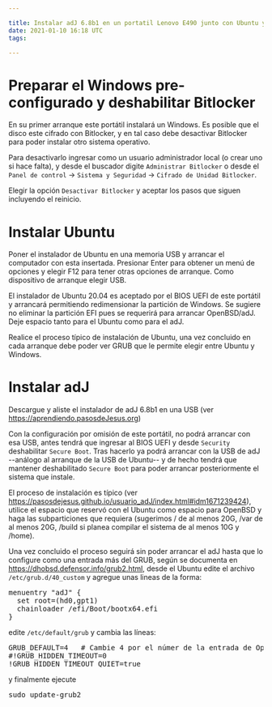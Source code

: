 ```yaml
---

title: Instalar adJ 6.8b1 en un portatil Lenovo E490 junto con Ubuntu y Windows
date: 2021-01-10 16:18 UTC
tags: 

---
```


# Preparar el Windows pre-configurado y deshabilitar Bitlocker

En su primer arranque este portátil instalará un Windows.
Es posible que el disco este cifrado con Bitlocker, y en tal caso debe
desactivar Bitlocker para poder instalar otro sistema operativo.

Para desactivarlo ingresar como un usuario administrador local (o crear uno
si hace falta), y desde el buscador digite `Administrar Bitlocker` o 
desde el `Panel de control` → `Sistema y Seguridad` → 
`Cifrado de Unidad Bitlocker`.

Elegir la opción `Desactivar Bitlocker` y aceptar los pasos que siguen 
incluyendo el reinicio.

# Instalar Ubuntu 

Poner el instalador de Ubuntu en una memoria USB y arrancar el computador 
con esta insertada.  Presionar Enter para obtener un menú de opciones y 
elegir F12 para tener otras opciones de arranque. Como dispositivo
de arranque elegir USB.

El instalador de Ubuntu 20.04 es aceptado por el BIOS UEFI de este portátil
y arrancará permitiendo redimensionar la partición de Windows.  Se sugiere
no eliminar la partición EFI pues se requerirá para arrancar OpenBSD/adJ.
Deje espacio tanto para el Ubuntu como para el adJ.

Realice el proceso típico de instalación de Ubuntu, una vez concluido en
cada arranque debe poder ver GRUB que le permite elegir entre Ubuntu y 
Windows.


# Instalar adJ

Descargue y aliste el instalador de adJ 6.8b1 en una USB (ver
<https://aprendiendo.pasosdeJesus.org>)

Con la configuración por omisión de este portátil, no podrá arrancar
con esa USB, antes tendrá que ingresar al BIOS UEFI y desde `Security`
deshabilitar `Secure Boot`.  Tras hacerlo ya podrá arrancar
con la USB de adJ --análogo al arranque de la USB de Ubuntu-- y de hecho
tendrá que mantener deshabilitado `Secure Boot` para poder arrancar
posteriormente el sistema que instale.

El proceso de instalación es típico (ver
<https://pasosdejesus.github.io/usuario_adJ/index.html#idm1671239424>), 
utilice el espacio que reservó con
el Ubuntu como espacio para OpenBSD y haga las subparticiones que
requiera (sugerimos / de al menos 20G, /var de al menos 20G,
/build si planea compilar el sistema de al menos 10G y /home).

Una vez concluido el proceso seguirá sin poder arrancar el adJ hasta
que lo configure como una entrada más del GRUB, según se documenta en
<https://dhobsd.defensor.info/grub2.html>, desde el Ubuntu edite el
archivo `/etc/grub.d/40_custom` y agregue unas lineas de la forma:

<pre>
menuentry "adJ" {
  set root=(hd0,gpt1)
  chainloader /efi/Boot/bootx64.efi
}
</pre>

edite `/etc/default/grub` y cambia las líneas:

<pre>
GRUB_DEFAULT=4   # Cambie 4 por el númer de la entrada de OpenBSD en el menu
#!GRUB_HIDDEN_TIMEOUT=0
!GRUB_HIDDEN_TIMEOUT_QUIET=true
</pre>

y finalmente ejecute
<pre>
sudo update-grub2
</pre>


